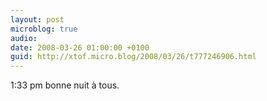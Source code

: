 ```yaml
---
layout: post
microblog: true
audio: 
date: 2008-03-26 01:00:00 +0100
guid: http://xtof.micro.blog/2008/03/26/t777246906.html
---
```

1:33 pm  bonne nuit à tous.
